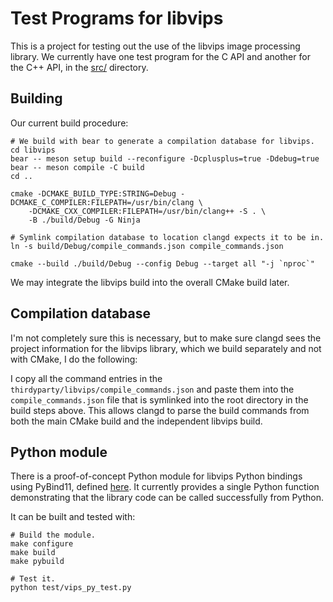 # Test Programs for libvips

This is a project for testing out the use of the libvips image processing library.
We currently have one test program for the C API and another for the C++ API, in
the [src/](./src/) directory.

## Building

Our current build procedure:

```shell
# We build with bear to generate a compilation database for libvips.
cd libvips
bear -- meson setup build --reconfigure -Dcplusplus=true -Ddebug=true
bear -- meson compile -C build
cd ..

cmake -DCMAKE_BUILD_TYPE:STRING=Debug -DCMAKE_C_COMPILER:FILEPATH=/usr/bin/clang \
	-DCMAKE_CXX_COMPILER:FILEPATH=/usr/bin/clang++ -S . \
	-B ./build/Debug -G Ninja

# Symlink compilation database to location clangd expects it to be in.
ln -s build/Debug/compile_commands.json compile_commands.json

cmake --build ./build/Debug --config Debug --target all "-j `nproc`"
```

We may integrate the libvips build into the overall CMake build later.

## Compilation database

I'm not completely sure this is necessary, but to make sure clangd sees the
project information for the libvips library, which we build separately and
not with CMake, I do the following:

I copy all the command entries in the `thirdyparty/libvips/compile_commands.json`
and paste them into the `compile_commands.json` file that is symlinked into the
root directory in the build steps above. This allows clangd to parse the build
commands from both the main CMake build and the independent libvips build.

## Python module

There is a proof-of-concept Python module for libvips Python bindings using PyBind11,
defined [here](./src/vips-py/vips-module.cpp). It currently provides a single Python
function demonstrating that the library code can be called successfully from Python.

It can be built and tested with:

```shell
# Build the module.
make configure
make build
make pybuild

# Test it.
python test/vips_py_test.py
```

